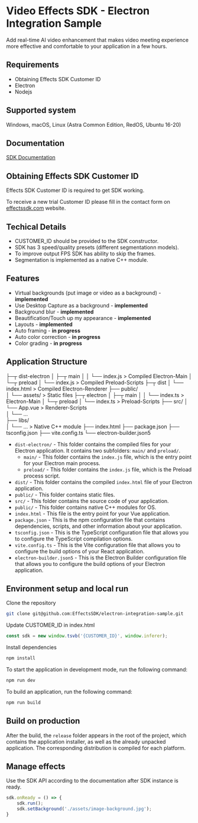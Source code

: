 # Video Effects SDK - Electron Integration Sample
Add real-time AI video enhancement that makes video meeting experience more effective and comfortable to your application in a few hours. 

## Requirements

- Obtaining Effects SDK Customer ID
- Electron
- Nodejs

## Supported system
Windows, macOS, Linux (Astra Common Edition, RedOS, Ubuntu 16-20)

## Documentation
[SDK Documentation](https://effectssdk.com/sdk/web/docs/classes/tsvb.html)

## Obtaining Effects SDK Customer ID
Effects SDK Customer ID is required to get SDK working.

To receive a new trial Customer ID please fill in the contact form on [effectssdk.com](https://effectssdk.com/contacts) website.

## Techical Details

- CUSTOMER_ID should be provided to the SDK constructor.
- SDK has 3 speed/quality presets (different segmentationn models).
- To improve output FPS SDK has ability to skip the frames.
- Segmentation is implemented as a native C++ module.

## Features

- Virtual backgrounds (put image or video as a background) - **implemented**
- Use Desktop Capture as a background - **implemented**
- Background blur - **implemented**
- Beautification/Touch up my appearance - **implemented**
- Layouts - **implemented**
- Auto framing - **in progress**
- Auto color correction - **in progress**
- Color grading - **in progress**

## Application Structure

├─┬ dist-electron
│ ├─┬ main
│ │ └── index.js    > Compiled Electron-Main
│ └─┬ preload
│   └── index.js    > Compiled Preload-Scripts
├─┬ dist
│ └── index.html    > Compiled Electron-Renderer
├── public/             
│   └── assets/     > Static files
├─┬ electron
│ ├─┬ main
│ │ └── index.ts    > Electron-Main
│ └─┬ preload
│   └── index.ts    > Preload-Scripts
├── src/
│   └── App.vue     > Renderer-Scripts         
│   └── ...         
├── libs/           
│   └── ...         > Native C++ module
├── index.html
├── package.json
├── tsconfig.json
├── vite.config.ts
└── electron-builder.json5

- `dist-electron/` - This folder contains the compiled files for your Electron application. It contains two subfolders: `main/` and `preload/`.
  - `main/` - This folder contains the `index.js` file, which is the entry point for your Electron main process.
  - `preload/` - This folder contains the `index.js` file, which is the Preload process script.
- `dist/` - This folder contains the compiled `index.html` file of your Electron application.
- `public/` - This folder contains static files.
- `src/` - This folder contains the source code of your application.
- `public/` - This folder contains native C++ modules for OS.
- `index.html` - This file is the entry point for your Vue application.
- `package.json` - This is the npm configuration file that contains dependencies, scripts, and other information about your application.
- `tsconfig.json` - This is the TypeScript configuration file that allows you to configure the TypeScript compilation options.
- `vite.config.ts` - This is the Vite configuration file that allows you to configure the build options of your React application.
- `electron-builder.json5` - This is the Electron Builder configuration file that allows you to configure the build options of your Electron application.

## Environment setup and local run

Clone the repository

```sh
git clone git@github.com:EffectsSDK/electron-integration-sample.git
```

Update CUSTOMER_ID in index.html

```js
const sdk = new window.tsvb('{CUSTOMER_ID}', window.inferer);
```

Install dependencies

```sh
npm install
```

To start the application in development mode, run the following command:

```sh
npm run dev
```

To build an application, run the following command:

```sh
npm run build
```

## Build on production

After the build, the `release` folder appears in the root of the project, which contains the application installer, as well as the already unpacked application. The corresponding distribution is compiled for each platform.

## Manage effects

Use the SDK API according to the documentation after SDK instance is ready.

```js
sdk.onReady = () => {
    sdk.run();
    sdk.setBackground('./assets/image-background.jpg');
}
```